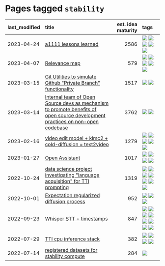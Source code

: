 # Pages tagged `stability`

|last_modified|title|est. idea maturity|tags
|:---|:---|---:|:---|
|2023-04-24|[a1111 lessons learned](../a1111_lessons_learned.md)|2586|[![](https://img.shields.io/badge/tag-experimental-53417a)](../tags/experimental.md) [![](https://img.shields.io/badge/tag-opensource-496a1)](../tags/opensource.md) [![](https://img.shields.io/badge/tag-stability-35d420)](../tags/stability.md) [![](https://img.shields.io/badge/tag-tooling-c6963e)](../tags/tooling.md) [![](https://img.shields.io/badge/tag-ux-cdef47)](../tags/ux.md)|
|2023-04-07|[Relevance map](../Relevance_map.md)|579|[![](https://img.shields.io/badge/tag-meta-dad82b)](../tags/meta.md) [![](https://img.shields.io/badge/tag-prompting-3f9741)](../tags/prompting.md) [![](https://img.shields.io/badge/tag-publication-f14da)](../tags/publication.md) [![](https://img.shields.io/badge/tag-stability-35d420)](../tags/stability.md) [![](https://img.shields.io/badge/tag-tooling-c6963e)](../tags/tooling.md)|
|2023-03-15|[Git Utilities to simulate Github "Private Branch" functionality](../git_private_branch_utils.md)|1517|[![](https://img.shields.io/badge/tag-stability-35d420)](../tags/stability.md) [![](https://img.shields.io/badge/tag-tooling-c6963e)](../tags/tooling.md)|
|2023-03-14|[Internal team of Open Source devs as mechanism to promote benefits of open source development practices on non-open codebase](../store_walker.md)|3762|[![](https://img.shields.io/badge/tag-experimental-53417a)](../tags/experimental.md) [![](https://img.shields.io/badge/tag-stability-35d420)](../tags/stability.md)|
|2023-02-16|[video edit model + klmc2 + cold-diffusion = text2video](../video-edit-model-over-init-video.md)|1279|[![](https://img.shields.io/badge/tag-animation-fe4dc)](../tags/animation.md) [![](https://img.shields.io/badge/tag-meta-dad82b)](../tags/meta.md) [![](https://img.shields.io/badge/tag-publicgood-1043a5)](../tags/publicgood.md) [![](https://img.shields.io/badge/tag-stability-35d420)](../tags/stability.md) [![](https://img.shields.io/badge/tag-tooling-c6963e)](../tags/tooling.md)|
|2023-01-27|[Open Assistant](../open-assistant.md)|1017|[![](https://img.shields.io/badge/tag-accessibility-76bb24)](../tags/accessibility.md) [![](https://img.shields.io/badge/tag-publicgood-1043a5)](../tags/publicgood.md) [![](https://img.shields.io/badge/tag-stability-35d420)](../tags/stability.md) [![](https://img.shields.io/badge/tag-wip-12f6d5)](../tags/wip.md)|
|2022-10-24|[data science project investigating "language acquisition" for TTI prompting](../tti_language_aqcuisition.md)|1319|[![](https://img.shields.io/badge/tag-alignment-32d44f)](../tags/alignment.md) [![](https://img.shields.io/badge/tag-dataset-ea1833)](../tags/dataset.md) [![](https://img.shields.io/badge/tag-experimental-53417a)](../tags/experimental.md) [![](https://img.shields.io/badge/tag-prompting-3f9741)](../tags/prompting.md) [![](https://img.shields.io/badge/tag-publication-f14da)](../tags/publication.md) [![](https://img.shields.io/badge/tag-publicgood-1043a5)](../tags/publicgood.md) [![](https://img.shields.io/badge/tag-stability-35d420)](../tags/stability.md)|
|2022-10-01|[Expectation regularized diffusion process](../expectation-regularized-diffusion.md)|952|[![](https://img.shields.io/badge/tag-experimental-53417a)](../tags/experimental.md) [![](https://img.shields.io/badge/tag-stability-35d420)](../tags/stability.md) [![](https://img.shields.io/badge/tag-wip-12f6d5)](../tags/wip.md)|
|2022-09-23|[Whisper STT + timestamps](../whisper-stt-plus-timestamps.md)|847|[![](https://img.shields.io/badge/tag-colab-d5ffe)](../tags/colab.md) [![](https://img.shields.io/badge/tag-dataset-ea1833)](../tags/dataset.md) [![](https://img.shields.io/badge/tag-experimental-53417a)](../tags/experimental.md) [![](https://img.shields.io/badge/tag-meta-dad82b)](../tags/meta.md) [![](https://img.shields.io/badge/tag-prompting-3f9741)](../tags/prompting.md) [![](https://img.shields.io/badge/tag-publicgood-1043a5)](../tags/publicgood.md) [![](https://img.shields.io/badge/tag-stability-35d420)](../tags/stability.md) [![](https://img.shields.io/badge/tag-tooling-c6963e)](../tags/tooling.md)|
|2022-07-29|[TTI cpu inference stack](../TTI-cpu-inference-stack.md)|382|[![](https://img.shields.io/badge/tag-accessibility-76bb24)](../tags/accessibility.md) [![](https://img.shields.io/badge/tag-stability-35d420)](../tags/stability.md) [![](https://img.shields.io/badge/tag-tooling-c6963e)](../tags/tooling.md) [![](https://img.shields.io/badge/tag-wip-12f6d5)](../tags/wip.md)|
|2022-07-14|[registered datasets for stability compute](../registered-datasets-for-sstability-compute.md)|284|[![](https://img.shields.io/badge/tag-stability-35d420)](../tags/stability.md)|